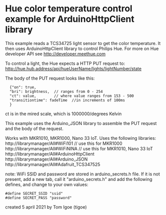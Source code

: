 # Hue color temperature control example for ArduinoHttpClient library

This example reads a TCS34725 light sensor to get the color temperature. It then uses ArduinoHttpClient library to control Philips Hue. For more on Hue developer API see http://developer.meethue.com

To control a light, the Hue expects a HTTP PUT request to:
http://hue.hub.address/api/hueUserName/lights/lightNumber/state

The body of the PUT request looks like this:
````
  {"on": true, 
  "bri": brightness,  // ranges from 0 - 254
  "ct": value,        // where value ranges from 153 - 500
  "transitiontime": fadeTime  //in increments of 100ms
  }
````  
  
ct is in the mired scale, which is 1000000/degrees Kelvin

This example  uses the Arduino_JSON library to assemble the
PUT request and the body of the request.

Works with MKR1010, MKR1000, Nano 33 IoT.
Uses the following libraries:
http://librarymanager/All#WiFi101  // use this for MKR1000
http://librarymanager/All#WiFiNINA  // use this for MKR1010, Nano 33 IoT
http://librarymanager/All#ArduinoHttpClient
http://librarymanager/All#Arduino_JSON
http://librarymanager/All#Adafruit_TCS347525

note: WiFi SSID and password are stored in arduino_secrets.h file.
If it is not present, add a new tab, call it "arduino_secrets.h"
and add the following defines, and change to your own values:
````
#define SECRET_SSID "ssid"
#define SECRET_PASS "password"
````

created 5 april 2021
by Tom Igoe (tigoe)